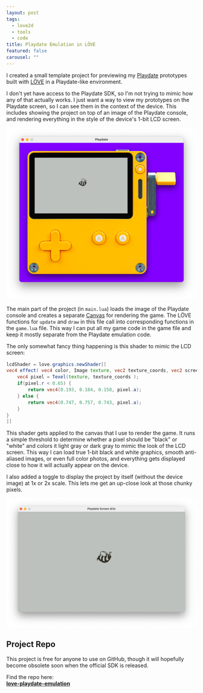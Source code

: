 ```yaml
---
layout: post
tags:
  - love2d
  - tools
  - code
title: Playdate Emulation in LÖVE
featured: false
carousel: ""
---
```


I created a small template project for previewing my [Playdate](https://play.date/) prototypes built with [LÖVE](https://love2d.org/) in a Playdate-like environment.

I don't yet have access to the Playdate SDK, so I'm not trying to mimic how any of that actually works. I just want a way to view my prototypes on the Playdate screen, so I can see them in the context of the device. This includes showing the project on top of an image of the Playdate console, and rendering everything in the style of the device's 1-bit LCD screen.

![Playdate emulation in action](/images/posts/2020-12/playdate-device.png)

The main part of the project (in `main.lua`) loads the image of the Playdate console and creates a separate [Canvas](https://love2d.org/wiki/Canvas) for rendering the game. The LÖVE functions for `update` and `draw` in this file call into corresponding functions in the `game.lua` file. This way I can put all my game code in the game file and keep it mostly separate from the Playdate emulation code.

The only somewhat fancy thing happening is this shader to mimic the LCD screen:

```glsl
lcdShader = love.graphics.newShader[[
vec4 effect( vec4 color, Image texture, vec2 texture_coords, vec2 screen_coords ){
    vec4 pixel = Texel(texture, texture_coords );
    if(pixel.r < 0.65) {
        return vec4(0.193, 0.184, 0.158, pixel.a);
    } else {
        return vec4(0.747, 0.757, 0.743, pixel.a);
    }
}
]]
```

This shader gets applied to the canvas that I use to render the game. It runs a simple threshold to determine whether a pixel should be "black" or "white" and colors it light gray or dark gray to mimic the look of the LCD screen. This way I can load true 1-bit black and white graphics, smooth anti-aliased images, or even full color photos, and everything gets displayed close to how it will actually appear on the device.

I also added a toggle to display the project by itself (without the device image) at 1x or 2x scale. This lets me get an up-close look at those chunky pixels.

![Project-only view](/images/posts/2020-12/playdate-window.png)

## Project Repo

This project is free for anyone to use on GitHub, though it will hopefully become obsolete soon when the official SDK is released.

Find the repo here:  
**[love-playdate-emulation](https://github.com/cadin/love-playdate-emulation)**
